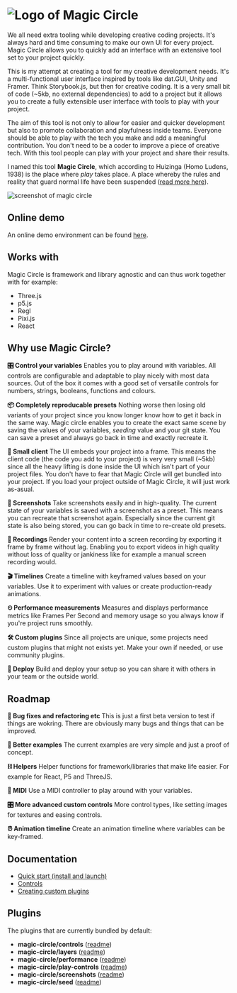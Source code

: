 # ![Logo of Magic Circle](https://raw.github.com/dpwoert/magic-circle/develop/docs/assets/logo.png)

We all need extra tooling while developing creative coding projects. It's always hard and time consuming to make our own UI for every project. Magic Circle allows you to quickly add an interface with an extensive tool set to your project quickly.

This is my attempt at creating a tool for my creative development needs. It's a multi-functional user interface inspired by tools like dat.GUI, Unity and Framer. Think Storybook.js, but then for creative coding. It is a very small bit of code (~5kb, no external dependencies) to add to a project but it allows you to create a fully extensible user interface with tools to play with your project.

The aim of this tool is not only to allow for easier and quicker development but also to promote collaboration and playfulness inside teams. Everyone should be able to play with the tech you make and add a meaningful contribution. You don't need to be a coder to improve a piece of creative tech. With this tool people can play with your project and share their results.

I named this tool **Magic Circle**, which according to Huizinga (Homo Ludens, 1938) is the place where _play_ takes place. A place whereby the rules and reality that guard normal life have been suspended ([read more here](https://uxdesign.cc/why-play-can-improve-the-interdisciplinary-collaboration-in-your-team-8d7fd1ce32f8)).

![screenshot of magic circle](https://raw.github.com/dpwoert/magic-circle/develop/docs/assets/screenshot.png)

## Online demo

An online demo environment can be found [here](https://playground.magic-circle.dev/).

## Works with

Magic Circle is framework and library agnostic and can thus work together with for example:

- Three.js
- p5.js
- Regl
- Pixi.js
- React

## Why use Magic Circle?

**🎛 Control your variables** Enables you to play around with variables. All controls are configurable and adaptable to play nicely with most data sources. Out of the box it comes with a good set of versatile controls for numbers, strings, booleans, functions and colours.

**📦 Completely reproducable presets** Nothing worse then losing old variants of your project since you know longer know how to get it back in the same way. Magic circle enables you to create the exact same scene by saving the values of your variables, _seeding_ value and your git state. You can save a preset and always go back in time and exactly recreate it.

**🐥 Small client** The UI embeds your project into a frame. This means the client code
(the code you add to your project) is very very small (~5kb) since all the heavy lifting is done inside the UI which isn't part of your project files. You don't have to fear that Magic Circle will get bundled into your project. If you load your project outside of Magic Circle, it will just work as-asual.

**📸 Screenshots** Take screenshots easily and in high-quality. The current state of your variables is saved with a screenshot as a preset. This means you can recreate that screenshot again. Especially since the current git state is also being stored, you can go back in time to re-create old presets.

**🎥 Recordings** Render your content into a screen recording by exporting it frame by frame without lag. Enabling you to export videos in high quality without loss of quality or jankiness like for example a manual screen recording would.

**🎬 Timelines** Create a timeline with keyframed values based on your variables. Use it to experiment with values or create production-ready animations.

**⏲ Performance measurements** Measures and displays performance metrics like Frames Per Second and memory usage so you always know if you're project runs smoothly.

**🛠 Custom plugins** Since all projects are unique, some projects need custom plugins that might not exists yet. Make your own if needed, or use community plugins.

**🚀 Deploy** Build and deploy your setup so you can share it with others in your team or the outside world.

## Roadmap

**🐞 Bug fixes and refactoring etc** This is just a first beta version to test if things are wokring. There are obviously many bugs and things that can be improved.

**🎪 Better examples** The current examples are very simple and just a proof of concept.

**⛓ Helpers** Helper functions for framework/libraries that make life easier. For example for React, P5 and ThreeJS.

**🎹 MIDI** Use a MIDI controller to play around with your variables.

**🎛 More advanced custom controls** More control types, like setting images for textures and easing controls.

**⏰ Animation timeline** Create an animation timeline where variables can be key-framed.

## Documentation

- [Quick start (install and launch)](https://github.com/dpwoert/magic-circle/blob/main/docs/01-quick-start.md)
- [Controls](https://github.com/dpwoert/magic-circle/blob/main/docs/02-controls.md)
- [Creating custom plugins](https://github.com/dpwoert/magic-circle/blob/main/docs/03-create-plugins.md)

## Plugins

The plugins that are currently bundled by default:

- **magic-circle/controls** ([readme](https://github.com/dpwoert/magic-circle/tree/master/plugins/controls))
- **magic-circle/layers** ([readme](https://github.com/dpwoert/magic-circle/tree/master/plugins/layers))
- **magic-circle/performance** ([readme](https://github.com/dpwoert/magic-circle/tree/master/plugins/performance))
- **magic-circle/play-controls** ([readme](https://github.com/dpwoert/magic-circle/tree/master/plugins/play-controls))
- **magic-circle/screenshots** ([readme](https://github.com/dpwoert/magic-circle/tree/master/plugins/screenshots))
- **magic-circle/seed** ([readme](https://github.com/dpwoert/magic-circle/tree/master/plugins/seed))
